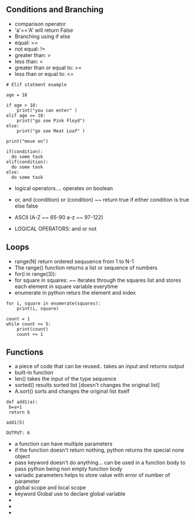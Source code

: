 ## Conditions and Branching
- comparison operator
- 'a'=='A' will return False
- Branching using if else
- equal: ==
- not equal: !=
- greater than: >
- less than: <
- greater than or equal to: >=
- less than or equal to: <=

```
# Elif statment example

age = 18

if age > 18:
    print("you can enter" )
elif age == 18:
    print("go see Pink Floyd")
else:
    print("go see Meat Loaf" )
    
print("move on")
```

```
if(condition):
  do some task
elif(condition):
  do some task
else:
  do some task
```
- logical operators.... operates on boolean
- or, and (condition) or (condition) ~~ return true if either condition is true else false
- ASCII (A-Z ~~ 65-90 a-z ~~ 97-122)

- LOGICAL OPERATORS: and or not

## Loops
- range(N) return ordered sequuence from 1 to N-1
- The range() function returns a list or sequence of numbers
- for(i in range(3)):
- for square in squares:   ~~ iterates through the squares list and stores each element in square variable everytime
- enumerate in python returs the element and index
```
for i, square in enumerate(squares):
    print(i, square)
```
```
count = 1
while count <= 5:
    print(count)
    count += 1
```
## Functions
- a piece of code that can be reused.. takes an input and returns output
- built-in function
- len()  takes the input of the type sequence
- sorted() results sorted list [doesn't changes the original list]
- A.sort() sorts and changes the original list itself
```
def add1(a):
 b=a+1
 return b

add1(5)

OUTPUT: 6
```
- a function can have multiple parameters
- if the function doesn't return nothing, python returns the special none object
- pass keyword doesn't do anything... can be used in a function body to pass python being non empty function body
- variadic parameters helps to store value with error of number of parameter
- global scope and local scope
- keyword Global use to declare global variable
-   
- 
- 
















 
